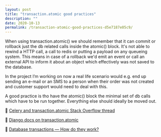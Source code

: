 ```yaml
---
layout: post
title: "transaction.atomic good practices"
description: ""
date: 2020-10-13
permalink: /transaction-atomic-good-practices-d5e7187e05c9/
---
```

<!--more-->

When using transaction.atomic() we should remember that it can commit or rollback just the db related calls inside the atomic() block. It's not able to rewind a HTTP call, a call to redis or putting a payload on any queueing system. This means in case of a rollback we'd emit an event or call an external API to inform it about an object which effectively was not saved to the database.

In the project I’m working on now a real life scenario would e.g. end up sending an e-mail or an SMS to a person when their order was not created and customer support would need to deal with this.

A good practice is tho have the atomic() block the minimal set of db calls which have to be run together. Everything else should ideally be moved out.


📖 [Celery and transaction.atomic Stack Overflow thread](https://stackoverflow.com/a/40050417/808990)

📖 [Django docs on transaction.atomic](https://docs.djangoproject.com/en/dev/topics/db/transactions/#django.db.transaction.atomic)

📖 [Database transactions — How do they work?](https://stackoverflow.com/questions/3466632/database-transactions-how-do-they-work)